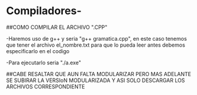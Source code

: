 # Compiladores-



##COMO COMPILAR EL ARCHIVO ".CPP"

-Haremos uso de g++ y seria "g++ gramatica.cpp", en este caso tenemos que tener el archivo el_nombre.txt para que lo pueda leer antes debemos especificarlo en el codigo

-Para ejecutarlo seria "./a.exe"

##CABE RESALTAR QUE AUN FALTA MODULARIZAR PERO MAS ADELANTE SE SUBIRAR LA VERSIoN MODULARIZADA Y ASI SOLO DESCARGAR LOS ARCHIVOS CORRESPONDIENTE
